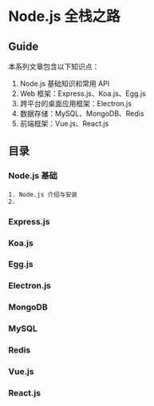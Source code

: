 # Node.js 全栈之路

## Guide

本系列文章包含以下知识点：

1. Node.js 基础知识和常用 API
2. Web 框架：Express.js、Koa.js、Egg.js
3. 跨平台的桌面应用框架：Electron.js
4. 数据存储：MySQL、MongoDB、Redis
5. 前端框架：Vue.js、React.js

## 目录

### Node.js 基础

    1. Node.js 介绍与安装
    2.

### Express.js

### Koa.js

### Egg.js

### Electron.js

### MongoDB

### MySQL

### Redis

### Vue.js

### React.js
